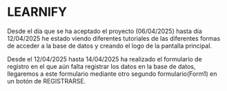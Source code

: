 # LEARNIFY

Desde el día que se ha aceptado el proyecto (06/04/2025) hasta día 12/04/2025 he estado viendo diferentes tutoriales de las diferentes formas de acceder a la base de datos y creando el logo de la pantalla principal.

Desde el 12/04/2025 hasta 14/04/2025 ha realizado el formulario de registro en el que aún falta registrar los datos en la base de datos, llegaremos a este formulario mediante otro segundo formulario(Form1) en un botón de REGISTRARSE.
